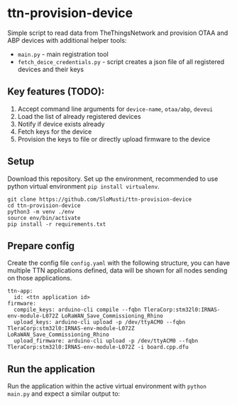 # ttn-provision-device
Simple script to read data from TheThingsNetwork and provision OTAA and ABP devices with additional helper tools:
 * `main.py` - main registration tool 
 * `fetch_deice_credentials.py` - script creates a json file of all registered devices and their keys

## Key features (TODO):
1. Accept command line arguments for `device-name`, `otaa/abp`, `deveui`
1. Load the list of already registered devices
1. Notify if device exists already
1. Fetch keys for the device
1. Provision the keys to file or directly upload firmware to the device

## Setup
Download this repository. Set up the environment, recommended to use python virtual environment `pip install virtualenv`.

```
git clone https://github.com/SloMusti/ttn-provision-device
cd ttn-provision-device
python3 -m venv ./env
source env/bin/activate
pip install -r requirements.txt
```

## Prepare config
Create the config file `config.yaml` with the following structure, you can have multiple TTN applications defined, data will be shown for all nodes sending on those applications.
```
ttn-app:
  id: <ttn application id>
firmware:
  compile_keys: arduino-cli compile --fqbn TleraCorp:stm32l0:IRNAS-env-module-L072Z LoRaWAN_Save_Commissioning_Rhino
  upload_keys: arduino-cli upload -p /dev/ttyACM0 --fqbn TleraCorp:stm32l0:IRNAS-env-module-L072Z LoRaWAN_Save_Commissioning_Rhino
  upload_firmware: arduino-cli upload -p /dev/ttyACM0 --fqbn TleraCorp:stm32l0:IRNAS-env-module-L072Z -i board.cpp.dfu
```

## Run the application
Run the application within the active virtual environment with `python main.py` and expect a similar output to:
